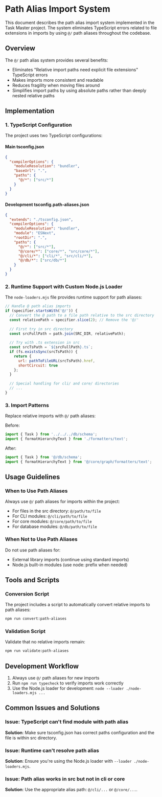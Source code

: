 # Path Alias Import System

This document describes the path alias import system implemented in the Task Master project. The system eliminates TypeScript errors related to file extensions in imports by using `@/` path aliases throughout the codebase.

## Overview

The `@/` path alias system provides several benefits:
- Eliminates "Relative import paths need explicit file extensions" TypeScript errors
- Makes imports more consistent and readable
- Reduces fragility when moving files around
- Simplifies import paths by using absolute paths rather than deeply nested relative paths

## Implementation

### 1. TypeScript Configuration

The project uses two TypeScript configurations:

#### Main tsconfig.json
```json
{
  "compilerOptions": {
    "moduleResolution": "bundler",
    "baseUrl": ".",
    "paths": {
      "@/*": ["src/*"]
    }
  }
}
```

#### Development tsconfig.path-aliases.json
```json
{
  "extends": "./tsconfig.json",
  "compilerOptions": {
    "moduleResolution": "bundler",
    "module": "ESNext",
    "rootDir": ".",
    "paths": {
      "@/*": ["src/*"],
      "@/core/*": ["core/*", "src/core/*"],
      "@/cli/*": ["cli/*", "src/cli/*"],
      "@/db/*": ["src/db/*"]
    }
  }
}
```

### 2. Runtime Support with Custom Node.js Loader

The `node-loaders.mjs` file provides runtime support for path aliases:

```javascript
// Handle @ path alias imports
if (specifier.startsWith('@/')) {
  // Convert the @ path to a file path relative to the src directory
  const relativePath = specifier.slice(2); // Remove the '@/'
  
  // First try in src directory
  const srcFullPath = path.join(SRC_DIR, relativePath);
  
  // Try with .ts extension in src
  const srcTsPath = `${srcFullPath}.ts`;
  if (fs.existsSync(srcTsPath)) {
    return {
      url: pathToFileURL(srcTsPath).href,
      shortCircuit: true
    };
  }
  
  // Special handling for cli/ and core/ directories
  // ...
}
```

### 3. Import Patterns

Replace relative imports with `@/` path aliases:

Before:
```typescript
import { Task } from '../../../db/schema';
import { formatHierarchyText } from './formatters/text';
```

After:
```typescript
import { Task } from '@/db/schema';
import { formatHierarchyText } from '@/core/graph/formatters/text';
```

## Usage Guidelines

### When to Use Path Aliases

Always use `@/` path aliases for imports within the project:

- For files in the src directory: `@/path/to/file`
- For CLI modules: `@/cli/path/to/file`
- For core modules: `@/core/path/to/file`
- For database modules: `@/db/path/to/file`

### When Not to Use Path Aliases

Do not use path aliases for:
- External library imports (continue using standard imports)
- Node.js built-in modules (use node: prefix when needed)

## Tools and Scripts

### Conversion Script

The project includes a script to automatically convert relative imports to path aliases:

```bash
npm run convert:path-aliases
```

### Validation Script

Validate that no relative imports remain:

```bash
npm run validate:path-aliases
```

## Development Workflow

1. Always use `@/` path aliases for new imports
2. Run `npm run typecheck` to verify imports work correctly
3. Use the Node.js loader for development: `node --loader ./node-loaders.mjs ...`

## Common Issues and Solutions

### Issue: TypeScript can't find module with path alias
**Solution**: Make sure tsconfig.json has correct paths configuration and the file is within src directory.

### Issue: Runtime can't resolve path alias
**Solution**: Ensure you're using the Node.js loader with `--loader ./node-loaders.mjs`.

### Issue: Path alias works in src but not in cli or core
**Solution**: Use the appropriate alias path: `@/cli/...` or `@/core/...`.